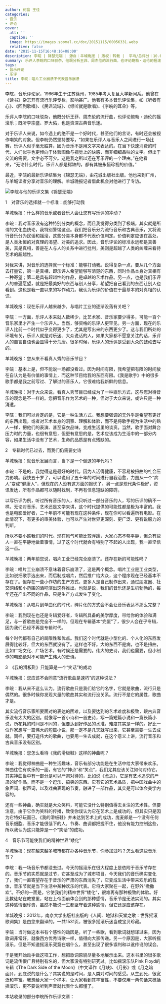 ```yaml
---
author: 何晶 王佳
categories:
- 音乐
- 评论
cover:
  alt: ''
  caption: ''
  image: https://images.soomal.cc/doc/20151115/00056331.webp
  relative: false
date: '2015-11-15T16:48:16+08:00'
description: 李皖 | 锦瑟无端 | 源自：羊城晚报 | 版权：转载 |  平均/总评分：10.00/30
summary: 乐评人李皖的口味驳杂，他既分析王菲、周杰伦的流行曲，也评论鲍勃・迪伦的摇滚乐；既听李宗盛、罗大佑，也是资深古典音乐迷。对于乐评人来说，如今遇上的绝不是一个好时代，甚至他们的言论，有时还会被视作嘲笑的对象。但李皖仍然坚持要写……
tags:
- 音乐评论
- 乐评
title: 李皖：唱片工业崩溃不代表音乐崩溃
---
```


李皖，音乐评论家，1966年生于江苏徐州，1985年考入复旦大学新闻系。他曾在《读书》杂志开有流行乐评专栏，影响甚广。他著有多本音乐评论集，如《听者有心》、《回到歌唱》、《民谣流域》、《倾听就是歌唱》、《李皖的耳朵》等。


乐评人李皖的口味驳杂，他既分析王菲、周杰伦的流行曲，也评论鲍勃・迪伦的摇滚乐；既听李宗盛、罗大佑，也是资深古典音乐迷。

对于乐评人来说，如今遇上的绝不是一个好时代，甚至他们的言论，有时还会被视作嘲笑的对象。但李皖仍然坚持要写，“如果在乐评人与音乐人之间进行一场比赛，乐评人似乎毫无胜算，因为音乐不是用文字来表达的。在当下快速消费的时代，人们似乎也更倾向于体验图像与视觉上的快感，而非细细品味的文字。但出于交流的需要，文字必不可少。这是我之所以还在写乐评的一个理由。”在他看来，“无论什么时代，乐评人都是稀缺的，都有其被永恒珍视的价值。”

最近，李皖的最新乐评结集为《锦瑟无端》，由花城出版社出版。他也来到广州，与羊城读者分享对音乐的理解。羊城晚报记者借此机会对他进行了专访。

![李皖与他的乐评文集《锦瑟无端》](https://images.soomal.cc/doc/20151115/00056331.webp)





1　对音乐的选择就一个标准：能够打动我

羊城晚报：什么样的音乐或者音乐人会让您有写乐评的冲动？

李皖：我对音乐没有这种特别分类的概念，而且我觉得分类到了极端，其实就是所谓的文化血统论，我特别警惕这点。我们把音乐分为流行音乐和古典音乐，又将流行音乐分为民谣和摇滚，这些分类本身都不代表价值判定。价值判定应该在高处，是人类永恒的对真理的渴望、对美的追求。因此，音乐评论的标准永远都是真善美，真是真相，善是在人与人的关系中进行批判，美则是超越了人类的纠缠来看待艺术的超越性。

对我来讲，对音乐的选择就一个标准：能够打动我。说得复杂一点，要从几个方面去打量它，第一是真相，即乐评人希望能够写清楚的东西，同时作品本身对真相有一种寄望；第二是具有超越性的作品，是卓越的艺术作品。另一点，也是我们乐评人的普遍愿望，就是把最美好的东西与别人分享，希望把自己看到的东西让别人也看到。这也是我一直以来的写作动力。我认为乐评的价值在于最基本的对真相的认识。

羊城晚报：现在乐评人越来越少，与唱片工业的逐渐没落有关吧？

李皖：一方面，乐评人本来就人数稀少，比艺术家、音乐家要少得多，可能一百个音乐家里才产生一个乐评人。当然，够资格的乐评人更罕见。另一方面，现在的乐评人比前一个时代似乎变得更少了，尤其是写出来的东西更少了。这与我们所处的环境有关，乐评人就是对乐迷、大众说话的人，如果大家都不愿意关注的话，乐评人的自言自语也会显得十分荒唐。很多时候，乐评人的乐评是受到大众的鼓动去写的。

羊城晚报：您从来不看真人秀的音乐节目？

李皖：基本上是，但不能说一场都没看过。因为时间有限，我希望把有限的时间放在自认为是有价值的事情上，而这种节目给我的东西有限。《我是歌手》中的很多歌手都是我之前写过、了解过的音乐人，它很难给我新鲜的信息。

羊城晚报：对于大众来说，看真人秀节目已经成为了一种娱乐方式，这与您对待音乐的观念是不一样的。您把音乐作为艺术的一种，但对于大众来说，或许只是一种消遣。

李皖：我们可以肯定的是，它是一种生活方式。我想要强调的无外乎是希望有更好的东西出现，或者对艺术本身的洞察、理解和体验，而不是将歌手视为生活中的熟人一样，把他们的表演、甚至穿衣品味，变成生活里的谈资。当然，歌手面对舞台压力时的力量，也很有意思，但更有意思的是，艺术应该成为生活中的一部分内容，如果生活中没有了艺术，生命的品质是有点残缺的。

2　专辑时代已过去，而我们仍需要史诗

羊城晚报：就音乐发展而言，当下是一个倒退的年代吗？

李皖：不是的，我觉得这是最好的时代。因为人活得健康，不容易被扭曲的社会压力影响。我快五十岁了，可以说用了五十年的时间进行自我治愈，力图从一个“病人”变成“健康人”，但现在的人没有这方面的担忧了。另一点是现代条件极好，资讯发达，所有作品都可以随时找到，不再有信息短缺的障碍。

以写乐评为例，听过所有音乐的人，和只听过一部分音乐的人，写的乐评的确不一样。无论对音乐、艺术还是文学来讲，这个时代提供的可能性都是极为丰富的。我也是电影爱好者，二十年前不可能有现在这种条件，现在你可以看遍所有电影。在此情况下，有更多的审美体验，也可以产生对世界更深刻、更广泛、更有说服力的判断。

所以不要小瞧我们的时代。现在风气可能比较浮躁，大家心态不够平静，但总有些人一直在平静地做着事情，过了这个时代就会有特别了不起的人出现，我一直坚信这一点。

羊城晚报：两年前您说，唱片工业已经完全崩溃了。还存在新的可能性吗？

李皖：唱片工业崩溃不意味着音乐崩溃了，这是两个概念。唱片工业是工业类型，比如说把歌手选出来，而后制成唱片，然后推广给大众，这个程序现在已经基本不存在了。但存在一些小作坊的生产方式，更多人是自己制作出来，通过朋友圈、社交网络和小范围的酒吧演出这样推出。也就是说，我们的音乐还是生机勃勃的，每年还在产出不同的作品，只是生产方式发生了变化。

羊城晚报：从唱片到单曲化的时代，碎片化的方式会不会让音乐表达不那么完整？

李皖：我到现在也还是专辑爱好者，专辑所具备的美学厚度，带给你的体验和满足，与一首歌曲是完全不一样的。但现在专辑基本“完蛋”了，很少人会在乎专辑，因为我们已经不再是专辑时代。

每个时代都有自己的局限性和优点。我们这个时代就是小型化的、个人化的东西发展得比较好，但大的东西就没有了。这样也不好。大的东西不是病，也不是扭曲，比如广场文化、广场艺术，有时候还是需要的。伟大的史诗，我们也需要，但小制作的电影绝对不可能产生伟大的史诗。

3　《我的滑板鞋》只能算是一个“笑话”的成功

羊城晚报：您应该不会同意“流行歌曲是速朽”的这种说法？

李皖：我从来不这么认为。流行歌曲只是我们给它的名字，它就是歌曲，流行只是偶然的。很多时候你发现大量的歌曲其实和流行没关系。流行不是它的属性，歌曲才是。

其实流行音乐家所要面对的表达的困难，以及要达到的艺术难度和极致，跟古典音乐没有太大的区别。就像写一首小诗和一首史诗，写一篇短篇小说和一篇长篇小说，所花耗的时间是不同的，但要达到好作品的水准，难度其实是一样的。好比一位作家想写一篇伟大的短篇小说，那一定不是几天就写出来，它甚至需要一生去成就。同样，要打造伟大的歌曲，也要用一生去成就，在这个意义上讲，流行音乐和古典音乐没有区别。

羊城晚报：您怎么看待《我的滑板鞋》这样的神曲呢？

李皖：我觉得神曲是一种生活趣味，音乐有部分功能是在生活中给大家带来欢乐。神曲往往有欢乐的一面，有它的“神点”和“笑点”，我们尤其应该关注如何对待它。其实神曲当中有一部分是可以严肃对待的，比如说《忐忑》，它是有艺术追求的严肃的好作品，而不是一个逗乐、搞笑的东西。它有它的艺术品质，把中国戏曲中的象声词、拟声词，以及戏曲表现的节奏，融进了一部作品，其实是可以体会美学内容的。

还有一些神曲，确实就是大众笑料，可能它没什么特别值得去关注的艺术性。但要注意，由于它作为笑料的传播，致使你误认为它在艺术上是成功的，但其实只是因为它特好玩而已。《我的滑板鞋》并未达到艺术上的成功，庞麦郎是一个没有任何音乐细胞、音乐才能很低下的人，节奏、曲调都把握不住，他没有能力控制这些，所以我认为这只能算是一个“笑话”的成功。

4　音乐节可能使我们的精神世界“矮化”

羊城晚报：现在越来越多城市都在办各种音乐节，你参加过吗？怎么看这些音乐节？

李皖：我一场音乐节都没去过。今天的摇滚乐在很大程度上是依附于音乐节存在的。音乐节的实质就是过节，它甚至成为了城市项目。今天我们的音乐确实变化了，我们一直寄望存在于音乐的严肃的东西消失了，它变成生活中带来欢乐的载体，音乐节就是当下生活中某种欢乐的代表。它将大家聚在一起，在野外“撒撒欢”。不好的一面是，它使我们的精神世界“矮化”，很难再有那种极致的体验。好比教徒站在教堂里，站在上帝面前体会到的那种感情，音乐节是无法实现的。其实这种感情很珍贵，虽然不能说一生都坚守着这种感情，但它还是应该存在。

羊城晚报：2012年，南京大学出版社出版的《人间、地狱和天堂之歌：世界摇滚歌词集》是由您来翻译的，一共1531页，被很多摇滚乐迷当成宝贝珍藏。

李皖：当时做这本书有个感性的动因是，听了一些歌，看到歌词就想译过来，因为歌词非常好，就像西方优秀诗歌一样，值得向大家传递。另一个原因是，大家听摇滚乐，但是不知道摇滚乐究竟在唱什么，甚至出现了很多误判和以讹传讹的误会。

于是我开始动手做这项工作，想把歌词原貌尽量多地展示出来。这本书里的很多歌词是流传很广且特别有名的，但大家没有特别研究过。比如摇滚乐队Pink Floyd的专辑《The Dark Side of the Moon》（中文译作《月缺》、《月影》或《月之暗面》），到底说的是什么？其实说的是时间，是人类对时间的感受。从生到死，很宽泛和丰富。我想给大家一个样本，让大家看到其丰富性，不要仅用一两句话来概括摇滚乐，更不要说听到声音就代表什么都懂了。

本站收录的部分李皖所作乐评文章：